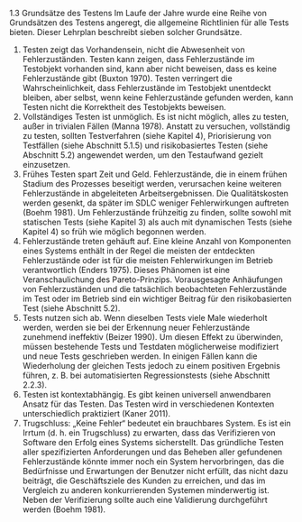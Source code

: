 1.3 Grundsätze des Testens
Im Laufe der Jahre wurde eine Reihe von Grundsätzen des Testens angeregt, die allgemeine
Richtlinien für alle Tests bieten. Dieser Lehrplan beschreibt sieben solcher Grundsätze.
1. Testen zeigt das Vorhandensein, nicht die Abwesenheit von Fehlerzuständen. Testen
kann zeigen, dass Fehlerzustände im Testobjekt vorhanden sind, kann aber nicht beweisen,
dass es keine Fehlerzustände gibt (Buxton 1970). Testen verringert die Wahrscheinlichkeit,
dass Fehlerzustände im Testobjekt unentdeckt bleiben, aber selbst, wenn keine
Fehlerzustände gefunden werden, kann Testen nicht die Korrektheit des Testobjekts
beweisen.
2. Vollständiges Testen ist unmöglich. Es ist nicht möglich, alles zu testen, außer in trivialen
Fällen (Manna 1978). Anstatt zu versuchen, vollständig zu testen, sollten Testverfahren (siehe Kapitel 4), Priorisierung von Testfällen (siehe Abschnitt 5.1.5) und risikobasiertes Testen
(siehe Abschnitt 5.2) angewendet werden, um den Testaufwand gezielt einzusetzen.
3. Frühes Testen spart Zeit und Geld. Fehlerzustände, die in einem frühen Stadium des
Prozesses beseitigt werden, verursachen keine weiteren Fehlerzustände in abgeleiteten
Arbeitsergebnissen. Die Qualitätskosten werden gesenkt, da später im SDLC weniger
Fehlerwirkungen auftreten (Boehm 1981). Um Fehlerzustände frühzeitig zu finden, sollte
sowohl mit statischen Tests (siehe Kapitel 3) als auch mit dynamischen Tests (siehe
Kapitel 4) so früh wie möglich begonnen werden.
4. Fehlerzustände treten gehäuft auf. Eine kleine Anzahl von Komponenten eines Systems
enthält in der Regel die meisten der entdeckten Fehlerzustände oder ist für die meisten
Fehlerwirkungen im Betrieb verantwortlich (Enders 1975). Dieses Phänomen ist eine
Veranschaulichung des Pareto-Prinzips. Vorausgesagte Anhäufungen von Fehlerzuständen
und die tatsächlich beobachteten Fehlerzustände im Test oder im Betrieb sind ein wichtiger
Beitrag für den risikobasierten Test (siehe Abschnitt 5.2).
5. Tests nutzen sich ab. Wenn dieselben Tests viele Male wiederholt werden, werden sie bei
der Erkennung neuer Fehlerzustände zunehmend ineffektiv (Beizer 1990). Um diesen Effekt
zu überwinden, müssen bestehende Tests und Testdaten möglicherweise modifiziert und neue
Tests geschrieben werden. In einigen Fällen kann die Wiederholung der gleichen Tests jedoch
zu einem positiven Ergebnis führen, z. B. bei automatisierten Regressionstests (siehe
Abschnitt 2.2.3).
6. Testen ist kontextabhängig. Es gibt keinen universell anwendbaren Ansatz für das Testen.
Das Testen wird in verschiedenen Kontexten unterschiedlich praktiziert (Kaner 2011).
7. Trugschluss: „Keine Fehler“ bedeutet ein brauchbares System. Es ist ein Irrtum (d. h.
ein Trugschluss) zu erwarten, dass das Verifizieren von Software den Erfolg eines Systems
sicherstellt. Das gründliche Testen aller spezifizierten Anforderungen und das Beheben aller
gefundenen Fehlerzustände könnte immer noch ein System hervorbringen, das die
Bedürfnisse und Erwartungen der Benutzer nicht erfüllt, das nicht dazu beiträgt, die
Geschäftsziele des Kunden zu erreichen, und das im Vergleich zu anderen konkurrierenden
Systemen minderwertig ist. Neben der Verifizierung sollte auch eine Validierung durchgeführt
werden (Boehm 1981).